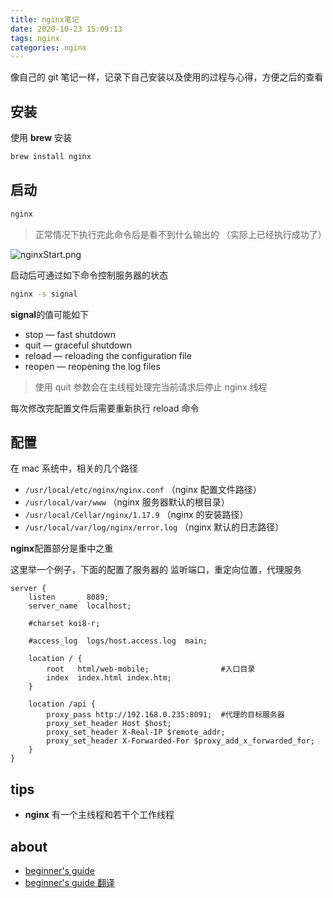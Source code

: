 ```yaml
---
title: nginx笔记
date: 2020-10-23 15:09:13
tags: nginx
categories: nginx
---
```


像自己的 git 笔记一样，记录下自己安装以及使用的过程与心得，方便之后的查看

<!--more-->

## 安装

使用 **brew** 安装

```bash
brew install nginx
```

## 启动

```bash
nginx
```

> 正常情况下执行完此命令后是看不到什么输出的 （实际上已经执行成功了）

![nginxStart.png](http://ww1.sinaimg.cn/large/40c136bfgy1gk3p0cgqt2j20g7037t9x.jpg)

启动后可通过如下命令控制服务器的状态

```bash
nginx -s signal
```

**signal**的值可能如下

- stop — fast shutdown
- quit — graceful shutdown
- reload — reloading the configuration file
- reopen — reopening the log files

> 使用 quit 参数会在主线程处理完当前请求后停止 nginx 线程

每次修改完配置文件后需要重新执行 reload 命令

## 配置

在 mac 系统中，相关的几个路径

- `/usr/local/etc/nginx/nginx.conf` （nginx 配置文件路径）
- `/usr/local/var/www` （nginx 服务器默认的根目录）
- `/usr/local/Cellar/nginx/1.17.9` （nginx 的安装路径）
- `/usr/local/var/log/nginx/error.log` （nginx 默认的日志路径）

**nginx**配置部分是重中之重

这里举一个例子，下面的配置了服务器的 监听端口，重定向位置，代理服务

```nginx
server {
    listen       8089;
    server_name  localhost;

    #charset koi8-r;

    #access_log  logs/host.access.log  main;

    location / {
        root   html/web-mobile;                #入口目录
        index  index.html index.htm;
    }

    location /api {
        proxy_pass http://192.168.0.235:8091;  #代理的目标服务器
        proxy_set_header Host $host;
        proxy_set_header X-Real-IP $remote_addr;
        proxy_set_header X-Forwarded-For $proxy_add_x_forwarded_for;
    }
}
```

## tips

- **nginx** 有一个主线程和若干个工作线程

## about

- [beginner's guide](https://nginx.org/en/docs/beginners_guide.html)
- [beginner's guide 翻译](https://blog.imkasen.com/nginx-beginner-guide-zh.html)

